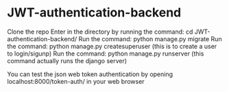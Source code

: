 # JWT-authentication-backend
Clone the repo
Enter in the directory by running the command: cd JWT-authentication-backend/
Run the command: python manage.py migrate
Run the command: python manage.py createsuperuser (this is to create a user to login/sigunp)
Run the command: python manage.py runserver (this command actually runs the django server)

You can test the json web token authentication by opening localhost:8000/token-auth/ in your web browser
